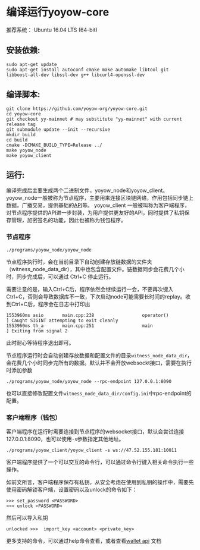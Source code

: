 # 编译运行yoyow-core

推荐系统： Ubuntu 16.04 LTS (64-bit)

## 安装依赖:
```
sudo apt-get update
sudo apt-get install autoconf cmake make automake libtool git libboost-all-dev libssl-dev g++ libcurl4-openssl-dev
```

## 编译脚本:
```
git clone https://github.com/yoyow-org/yoyow-core.git
cd yoyow-core
git checkout yy-mainnet # may substitute "yy-mainnet" with current release tag
git submodule update --init --recursive
mkdir build
cd build
cmake -DCMAKE_BUILD_TYPE=Release ../
make yoyow_node
make yoyow_client
```

## 运行:
编译完成后主要生成两个二进制文件，yoyow_node和yoyow_client。
yoyow_node一般被称为节点程序，主要用来连接区块链网络，作用包括同步链上数据，广播交易，提供基础的[API](../api/node_api.html)等。
yoyow_client 一般被叫称为客户端程序，对节点程序提供的API进一步封装，为用户提供更友好的API，同时提供了私钥保存管理，加密签名的功能，因此也被称为钱包程序。

### 节点程序
```
./programs/yoyow_node/yoyow_node
```
节点程序执行时，会在当前目录下自动创建存放链数据的文件夹（witness_node_data_dir），其中也包含配置文件。链数据同步会花费几个小时，同步完成后，可以通过 Ctrl+C 停止运行。

需要注意的是，输入Ctrl+C后，程序依然会继续运行一会，不要再次键入Ctrl+C，否则会导致数据库不一致，下次启动node可能需要长时间的replay。收到Ctrl+C后，程序会在日志中打印出
```
1553960ms asio       main.cpp:238                  operator()           ] Caught SIGINT attempting to exit cleanly
1553960ms th_a       main.cpp:251                  main                 ] Exiting from signal 2
```
此时耐心等待程序退出即可。

节点程序运行时会自动创建存放数据和配置文件的目录```witness_node_data_dir```，会花费几个小时同步完所有的数据。默认并不会开放websockt接口，需要在执行时添加参数 
```
./programs/yoyow_node/yoyow_node --rpc-endpoint 127.0.0.1:8090
```
也可以直接修改配置文件```witness_node_data_dir/config.ini```中rpc-endpoint的配置。

### 客户端程序（钱包）
客户端程序在运行时需要连接到节点程序的websocket接口，默认会尝试连接127.0.0.1:8090，也可以使用`-s`参数指定其他地址。
```
./programs/yoyow_client/yoyow_client -s ws://47.52.155.181:10011
```
客户端程序提供了一个可以交互的命令行，可以通过命令行键入相关命令执行一些操作。

如前文所言，客户端程序保存有私钥，从安全考虑在使用到私钥的操作中，需要先使用密码解锁客户端，设置密码以及unlock的命令如下：
```
>>> set_password <PASSWORD>
>>> unlock <PASSWORD>
```

然后可以导入私钥
```
unlocked >>>  import_key <account> <private_key>
```

更多支持的命令，可以通过help命令查看，或者查看[wallet api](../api/wallet_api.html) 文档